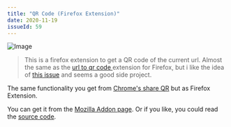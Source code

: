 ```yaml
---
title: "QR Code (Firefox Extension)"
date: 2020-11-19
issueId: 59
---
```


![Image](/static/imgs/qr-code-firefox/preview.png)

> This is a firefox extension to get a QR code of the current url. Almost the same as the [url to qr code
](https://addons.mozilla.org/en-US/firefox/addon/url-to-qrcode/) extension for Firefox, but i like the idea of [this issue](https://github.com/smoqadam/url-to-qrcode-firefox-addon/issues/13) and seems a good side project.

The same functionality you get from [Chrome's share QR](https://support.google.com/chrome/answer/9979877) but as Firefox Extension.

You can get it from the [Mozilla Addon page](https://addons.mozilla.org/en-US/firefox/addon/qr-code-address-bar/). Or if you like, you could read the [source code](https://github.com/pudymody/firefox-qr).
